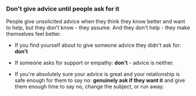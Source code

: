 ### Don't give advice until people ask for it

People give unsolicited advice when they think they know better and want to help, but they don't know - they assume. And they don't help - they make themselves feel better.

- If you find yourself about to give someone advice they didn't ask for: **don't**

- If someone asks for support or empathy: **don't** - advice is neither.

- If you're absolutely sure your advice is great and your relationship is safe enough for them to say no: **genuinely ask if they want it** and give them enough time to say no, change the subject, or run away.
